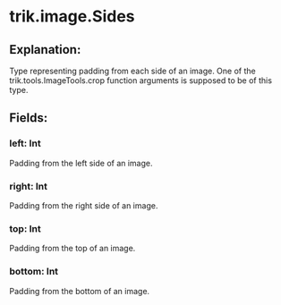 trik.image.Sides
================

Explanation:
------------
Type representing padding from each side of an image. One of the trik.tools.ImageTools.crop function arguments is supposed to be of this type.

Fields:
-------
### left: Int
Padding from the left side of an image.
### right: Int
Padding from the right side of an image.
### top: Int
Padding from the top of an image.
### bottom: Int
Padding from the bottom of an image.